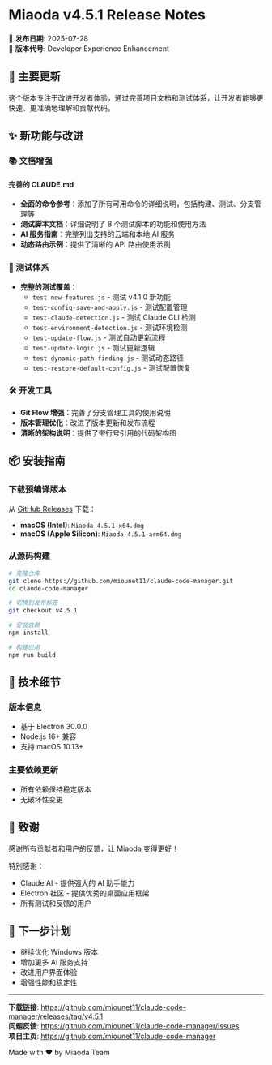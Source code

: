 # Miaoda v4.5.1 Release Notes

🎉 **发布日期**: 2025-07-28  
📌 **版本代号**: Developer Experience Enhancement

## 🎯 主要更新

这个版本专注于改进开发者体验，通过完善项目文档和测试体系，让开发者能够更快速、更准确地理解和贡献代码。

## ✨ 新功能与改进

### 📚 文档增强

#### 完善的 CLAUDE.md
- **全面的命令参考**：添加了所有可用命令的详细说明，包括构建、测试、分支管理等
- **测试脚本文档**：详细说明了 8 个测试脚本的功能和使用方法
- **AI 服务指南**：完整列出支持的云端和本地 AI 服务
- **动态路由示例**：提供了清晰的 API 路由使用示例

### 🧪 测试体系

- **完整的测试覆盖**：
  - `test-new-features.js` - 测试 v4.1.0 新功能
  - `test-config-save-and-apply.js` - 测试配置管理
  - `test-claude-detection.js` - 测试 Claude CLI 检测
  - `test-environment-detection.js` - 测试环境检测
  - `test-update-flow.js` - 测试自动更新流程
  - `test-update-logic.js` - 测试更新逻辑
  - `test-dynamic-path-finding.js` - 测试动态路径
  - `test-restore-default-config.js` - 测试配置恢复

### 🛠 开发工具

- **Git Flow 增强**：完善了分支管理工具的使用说明
- **版本管理优化**：改进了版本更新和发布流程
- **清晰的架构说明**：提供了带行号引用的代码架构图

## 📦 安装指南

### 下载预编译版本

从 [GitHub Releases](https://github.com/miounet11/claude-code-manager/releases/tag/v4.5.1) 下载：

- **macOS (Intel)**: `Miaoda-4.5.1-x64.dmg`
- **macOS (Apple Silicon)**: `Miaoda-4.5.1-arm64.dmg`

### 从源码构建

```bash
# 克隆仓库
git clone https://github.com/miounet11/claude-code-manager.git
cd claude-code-manager

# 切换到发布标签
git checkout v4.5.1

# 安装依赖
npm install

# 构建应用
npm run build
```

## 🔧 技术细节

### 版本信息
- 基于 Electron 30.0.0
- Node.js 16+ 兼容
- 支持 macOS 10.13+

### 主要依赖更新
- 所有依赖保持稳定版本
- 无破坏性变更

## 🙏 致谢

感谢所有贡献者和用户的反馈，让 Miaoda 变得更好！

特别感谢：
- Claude AI - 提供强大的 AI 助手能力
- Electron 社区 - 提供优秀的桌面应用框架
- 所有测试和反馈的用户

## 📝 下一步计划

- 继续优化 Windows 版本
- 增加更多 AI 服务支持
- 改进用户界面体验
- 增强性能和稳定性

---

**下载链接**: https://github.com/miounet11/claude-code-manager/releases/tag/v4.5.1  
**问题反馈**: https://github.com/miounet11/claude-code-manager/issues  
**项目主页**: https://github.com/miounet11/claude-code-manager

Made with ❤️ by Miaoda Team